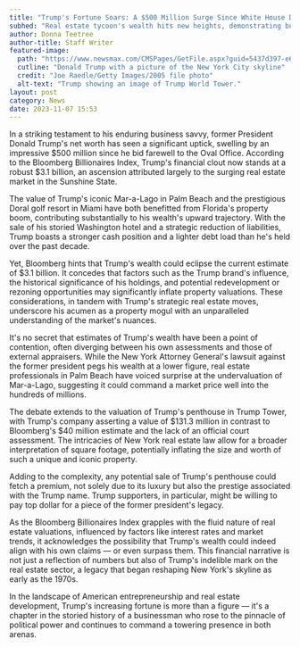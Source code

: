 ```yaml
---
title: "Trump's Fortune Soars: A $500 Million Surge Since White House Departure"
subhed: "Real estate tycoon's wealth hits new heights, demonstrating business acumen."
author: Donna Teetree
author-title: Staff Writer
featured-image: 
  path: "https://www.newsmax.com/CMSPages/GetFile.aspx?guid=5437d397-e698-49ac-8fa3-d7b7ac6e4f1f&SiteName=Newsmax&maxsidesize=600"
  cutline: "Donald Trump with a picture of the New York City skyline"
  credit: "Joe Raedle/Getty Images/2005 file photo"
  alt-text: "Trump showing an image of Trump World Tower."
layout: post
category: News
date: 2023-11-07 15:53
---
```


In a striking testament to his enduring business savvy, former President Donald Trump's net worth has seen a significant uptick, swelling by an impressive $500 million since he bid farewell to the Oval Office. According to the Bloomberg Billionaires Index, Trump's financial clout now stands at a robust $3.1 billion, an ascension attributed largely to the surging real estate market in the Sunshine State.

The value of Trump's iconic Mar-a-Lago in Palm Beach and the prestigious Doral golf resort in Miami have both benefitted from Florida's property boom, contributing substantially to his wealth's upward trajectory. With the sale of his storied Washington hotel and a strategic reduction of liabilities, Trump boasts a stronger cash position and a lighter debt load than he's held over the past decade.

Yet, Bloomberg hints that Trump's wealth could eclipse the current estimate of $3.1 billion. It concedes that factors such as the Trump brand's influence, the historical significance of his holdings, and potential redevelopment or rezoning opportunities may significantly inflate property valuations. These considerations, in tandem with Trump's strategic real estate moves, underscore his acumen as a property mogul with an unparalleled understanding of the market's nuances.

It's no secret that estimates of Trump's wealth have been a point of contention, often diverging between his own assessments and those of external appraisers. While the New York Attorney General's lawsuit against the former president pegs his wealth at a lower figure, real estate professionals in Palm Beach have voiced surprise at the undervaluation of Mar-a-Lago, suggesting it could command a market price well into the hundreds of millions.

The debate extends to the valuation of Trump's penthouse in Trump Tower, with Trump's company asserting a value of $131.3 million in contrast to Bloomberg's $40 million estimate and the lack of an official court assessment. The intricacies of New York real estate law allow for a broader interpretation of square footage, potentially inflating the size and worth of such a unique and iconic property.

Adding to the complexity, any potential sale of Trump's penthouse could fetch a premium, not solely due to its luxury but also the prestige associated with the Trump name. Trump supporters, in particular, might be willing to pay top dollar for a piece of the former president's legacy.

As the Bloomberg Billionaires Index grapples with the fluid nature of real estate valuations, influenced by factors like interest rates and market trends, it acknowledges the possibility that Trump's wealth could indeed align with his own claims — or even surpass them. This financial narrative is not just a reflection of numbers but also of Trump's indelible mark on the real estate sector, a legacy that began reshaping New York's skyline as early as the 1970s.

In the landscape of American entrepreneurship and real estate development, Trump's increasing fortune is more than a figure — it's a chapter in the storied history of a businessman who rose to the pinnacle of political power and continues to command a towering presence in both arenas.
